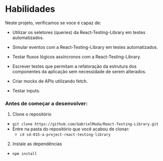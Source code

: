 # Habilidades

Neste projeto, verificamos se voce é capaz de:

* Utilizar os seletores (queries) da React-Testing-Library em testes automatizados.

* Simular eventos com a React-Testing-Library em testes automatizados.

* Testar fluxos lógicos assíncronos com a React-Testing-Library.

* Escrever testes que permitam a refatoração da estrutura dos componentes da aplicação sem necessidade de serem alterados.

* Criar mocks de APIs utilizando fetch.

* Testar inputs.


### Antes de começar a desenvolver:

1. Clone o repositório
  * `git clone https://github.com/GabrielModa/React-Testing-Library.git`
  * Entre na pasta do repositório que você acabou de clonar:
    * `cd sd-015-a-project-react-testing-library`

2. Instale as dependências
  * `npm install`
